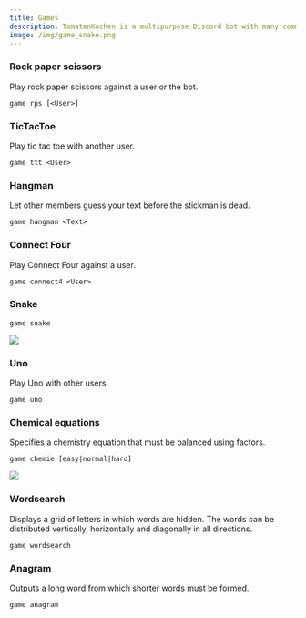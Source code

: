 ```yaml
---
title: Games
description: TomatenKuchen is a multipurpose Discord bot with many common and innovative features for your server. Lists all games of the bot.
image: /img/game_snake.png
---
```


### Rock paper scissors

Play rock paper scissors against a user or the bot.

`game rps [<User>]`

### TicTacToe

Play tic tac toe with another user.

`game ttt <User>`

### Hangman

Let other members guess your text before the stickman is dead.

`game hangman <Text>`

### Connect Four

Play Connect Four against a user.

`game connect4 <User>`

### Snake

`game snake`

![](/img/game_snake.png)

### Uno

Play Uno with other users.

`game uno`

### Chemical equations

Specifies a chemistry equation that must be balanced using factors.

`game chemie [easy|normal|hard]`

![](/img/game_chemie.png)

### Wordsearch

Displays a grid of letters in which words are hidden. The words can be distributed vertically, horizontally and diagonally in all directions.

`game wordsearch`

### Anagram

Outputs a long word from which shorter words must be formed.

`game anagram`
